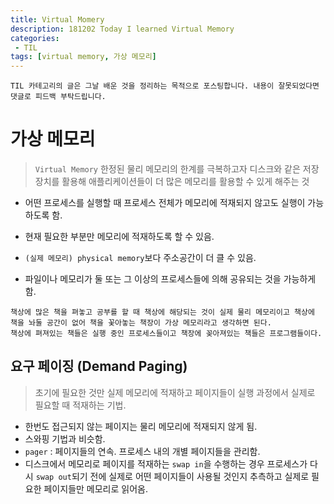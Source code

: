 ```yaml
---
title: Virtual Momery 
description: 181202 Today I learned Virtual Memory
categories:
 - TIL
tags: [virtual memory, 가상 메모리]
---
```


`TIL 카테고리의 글은 그날 배운 것을 정리하는 목적으로 포스팅합니다. 내용이 잘못되었다면 댓글로 피드백 부탁드립니다.`

# 가상 메모리

> `Virtual Memory` 한정된 물리 메모리의 한계를 극복하고자 디스크와 같은 저장장치를 활용해 애플리케이션들이 더 많은 메모리를 활용할 수 있게 해주는 것

- 어떤 프로세스를 실행할 때 프로세스 전체가 메모리에 적재되지 않고도 실행이 가능 하도록 함.
- 현재 필요한 부분만 메모리에 적재하도록 할 수 있음.

- `(실제 메모리) physical memory`보다 주소공간이 더 클 수 있음.
- 파일이나 메모리가 둘 또는 그 이상의 프로세스들에 의해 공유되는 것을 가능하게 함.

```
책상에 많은 책을 펴놓고 공부를 할 때 책상에 해당되는 것이 실제 물리 메모리이고 책상에 책을 놔둘 공간이 없어 책을 꽃아놓는 책장이 가상 메모리라고 생각하면 된다.
책상에 펴져있는 책들은 실행 중인 프로세스들이고 책장에 꽂아져있는 책들은 프로그램들이다.
```

## 요구 페이징 (Demand Paging)

> 초기에 필요한 것만 실제 메모리에 적재하고 페이지들이 실행 과정에서 실제로 필요할 때 적재하는 기법. 

- 한번도 접근되지 않는 페이지는 물리 메모리에 적재되지 않게 됨.
- 스와핑 기법과 비슷함. 
- `pager` : 페이지들의 연속. 프로세스 내의 개별 페이지들을 관리함.
- 디스크에서 메모리로 페이지를 적재하는 `swap in`을 수행하는 경우 프로세스가 다시 `swap out`되기 전에 실제로 어떤 페이지들이 사용될 것인지 추측하고 실제로 필요한 페이지들만 메모리로 읽어옴.

